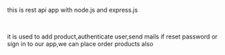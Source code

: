 <p>this is rest api app with node.js and express.js</p>
<br>
<p>it is used to add product,authenticate user,send mails if reset password or sign in to our app,we can place order products also</p>
